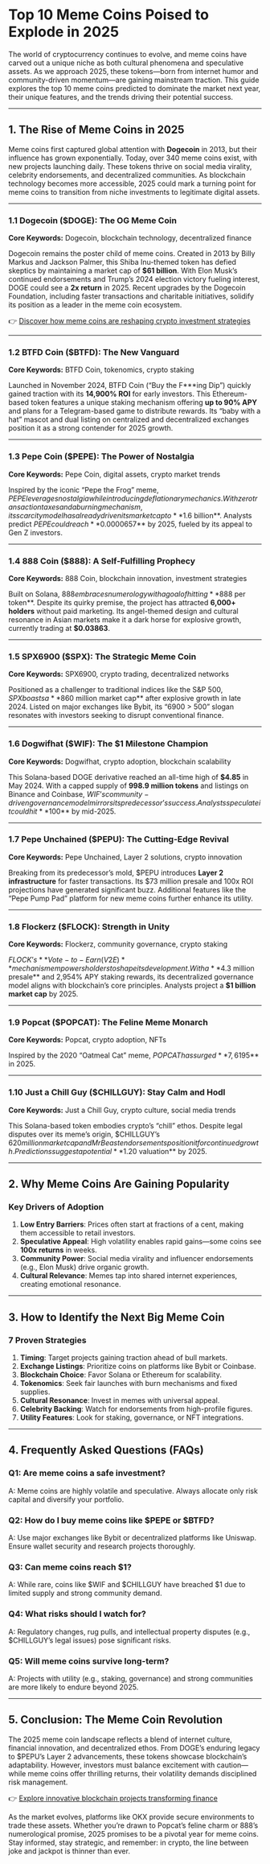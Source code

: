# Top 10 Meme Coins Poised to Explode in 2025

The world of cryptocurrency continues to evolve, and meme coins have carved out a unique niche as both cultural phenomena and speculative assets. As we approach 2025, these tokens—born from internet humor and community-driven momentum—are gaining mainstream traction. This guide explores the top 10 meme coins predicted to dominate the market next year, their unique features, and the trends driving their potential success.

---

## 1. The Rise of Meme Coins in 2025

Meme coins first captured global attention with **Dogecoin** in 2013, but their influence has grown exponentially. Today, over 340 meme coins exist, with new projects launching daily. These tokens thrive on social media virality, celebrity endorsements, and decentralized communities. As blockchain technology becomes more accessible, 2025 could mark a turning point for meme coins to transition from niche investments to legitimate digital assets.

---

### 1.1 Dogecoin ($DOGE): The OG Meme Coin  
**Core Keywords:** Dogecoin, blockchain technology, decentralized finance

Dogecoin remains the poster child of meme coins. Created in 2013 by Billy Markus and Jackson Palmer, this Shiba Inu-themed token has defied skeptics by maintaining a market cap of **$61 billion**. With Elon Musk’s continued endorsements and Trump’s 2024 election victory fueling interest, DOGE could see a **2x return** in 2025. Recent upgrades by the Dogecoin Foundation, including faster transactions and charitable initiatives, solidify its position as a leader in the meme coin ecosystem.

👉 [Discover how meme coins are reshaping crypto investment strategies](https://bit.ly/okx-bonus)

---

### 1.2 BTFD Coin ($BTFD): The New Vanguard  
**Core Keywords:** BTFD Coin, tokenomics, crypto staking

Launched in November 2024, BTFD Coin (“Buy the F***ing Dip”) quickly gained traction with its **14,900% ROI** for early investors. This Ethereum-based token features a unique staking mechanism offering **up to 90% APY** and plans for a Telegram-based game to distribute rewards. Its “baby with a hat” mascot and dual listing on centralized and decentralized exchanges position it as a strong contender for 2025 growth.

---

### 1.3 Pepe Coin ($PEPE): The Power of Nostalgia  
**Core Keywords:** Pepe Coin, digital assets, crypto market trends

Inspired by the iconic “Pepe the Frog” meme, $PEPE leverages nostalgia while introducing deflationary mechanics. With zero transaction taxes and a burning mechanism, its scarcity model has already driven its market cap to **$1.6 billion**. Analysts predict $PEPE could reach **$0.0000657** by 2025, fueled by its appeal to Gen Z investors.

---

### 1.4 888 Coin ($888): A Self-Fulfilling Prophecy  
**Core Keywords:** 888 Coin, blockchain innovation, investment strategies

Built on Solana, $888 embraces numerology with a goal of hitting **$888 per token**. Despite its quirky premise, the project has attracted **6,000+ holders** without paid marketing. Its angel-themed design and cultural resonance in Asian markets make it a dark horse for explosive growth, currently trading at **$0.03863**.

---

### 1.5 SPX6900 ($SPX): The Strategic Meme Coin  
**Core Keywords:** SPX6900, crypto trading, decentralized networks

Positioned as a challenger to traditional indices like the S&P 500, $SPX boasts a **$860 million market cap** after explosive growth in late 2024. Listed on major exchanges like Bybit, its “6900 > 500” slogan resonates with investors seeking to disrupt conventional finance.

---

### 1.6 Dogwifhat ($WIF): The $1 Milestone Champion  
**Core Keywords:** Dogwifhat, crypto adoption, blockchain scalability

This Solana-based DOGE derivative reached an all-time high of **$4.85** in May 2024. With a capped supply of **998.9 million tokens** and listings on Binance and Coinbase, $WIF’s community-driven governance model mirrors its predecessor’s success. Analysts speculate it could hit **$100** by mid-2025.

---

### 1.7 Pepe Unchained ($PEPU): The Cutting-Edge Revival  
**Core Keywords:** Pepe Unchained, Layer 2 solutions, crypto innovation

Breaking from its predecessor’s mold, $PEPU introduces **Layer 2 infrastructure** for faster transactions. Its $73 million presale and 100x ROI projections have generated significant buzz. Additional features like the “Pepe Pump Pad” platform for new meme coins further enhance its utility.

---

### 1.8 Flockerz ($FLOCK): Strength in Unity  
**Core Keywords:** Flockerz, community governance, crypto staking

$FLOCK’s **Vote-to-Earn (V2E)** mechanism empowers holders to shape its development. With a **$4.3 million presale** and 2,954% APY staking rewards, its decentralized governance model aligns with blockchain’s core principles. Analysts project a **$1 billion market cap** by 2025.

---

### 1.9 Popcat ($POPCAT): The Feline Meme Monarch  
**Core Keywords:** Popcat, crypto adoption, NFTs

Inspired by the 2020 “Oatmeal Cat” meme, $POPCAT has surged **7,619%** in a year. Its **10 billion supply cap** and burn mechanism combat inflation, while plans for Coinbase and Binance listings could drive its price to **$5** in 2025.

---

### 1.10 Just a Chill Guy ($CHILLGUY): Stay Calm and Hodl  
**Core Keywords:** Just a Chill Guy, crypto culture, social media trends

This Solana-based token embodies crypto’s “chill” ethos. Despite legal disputes over its meme’s origin, $CHILLGUY’s $620 million market cap and MrBeast endorsements position it for continued growth. Predictions suggest a potential **$1.20 valuation** by 2025.

---

## 2. Why Meme Coins Are Gaining Popularity

### Key Drivers of Adoption
1. **Low Entry Barriers**: Prices often start at fractions of a cent, making them accessible to retail investors.
2. **Speculative Appeal**: High volatility enables rapid gains—some coins see **100x returns** in weeks.
3. **Community Power**: Social media virality and influencer endorsements (e.g., Elon Musk) drive organic growth.
4. **Cultural Relevance**: Memes tap into shared internet experiences, creating emotional resonance.

---

## 3. How to Identify the Next Big Meme Coin

### 7 Proven Strategies
1. **Timing**: Target projects gaining traction ahead of bull markets.
2. **Exchange Listings**: Prioritize coins on platforms like Bybit or Coinbase.
3. **Blockchain Choice**: Favor Solana or Ethereum for scalability.
4. **Tokenomics**: Seek fair launches with burn mechanisms and fixed supplies.
5. **Cultural Resonance**: Invest in memes with universal appeal.
6. **Celebrity Backing**: Watch for endorsements from high-profile figures.
7. **Utility Features**: Look for staking, governance, or NFT integrations.

---

## 4. Frequently Asked Questions (FAQs)

### Q1: Are meme coins a safe investment?  
A: Meme coins are highly volatile and speculative. Always allocate only risk capital and diversify your portfolio.

### Q2: How do I buy meme coins like $PEPE or $BTFD?  
A: Use major exchanges like Bybit or decentralized platforms like Uniswap. Ensure wallet security and research projects thoroughly.

### Q3: Can meme coins reach $1?  
A: While rare, coins like $WIF and $CHILLGUY have breached $1 due to limited supply and strong community demand.

### Q4: What risks should I watch for?  
A: Regulatory changes, rug pulls, and intellectual property disputes (e.g., $CHILLGUY’s legal issues) pose significant risks.

### Q5: Will meme coins survive long-term?  
A: Projects with utility (e.g., staking, governance) and strong communities are more likely to endure beyond 2025.

---

## 5. Conclusion: The Meme Coin Revolution

The 2025 meme coin landscape reflects a blend of internet culture, financial innovation, and decentralized ethos. From DOGE’s enduring legacy to $PEPU’s Layer 2 advancements, these tokens showcase blockchain’s adaptability. However, investors must balance excitement with caution—while meme coins offer thrilling returns, their volatility demands disciplined risk management.

👉 [Explore innovative blockchain projects transforming finance](https://bit.ly/okx-bonus)

As the market evolves, platforms like OKX provide secure environments to trade these assets. Whether you’re drawn to Popcat’s feline charm or 888’s numerological promise, 2025 promises to be a pivotal year for meme coins. Stay informed, stay strategic, and remember: in crypto, the line between joke and jackpot is thinner than ever.